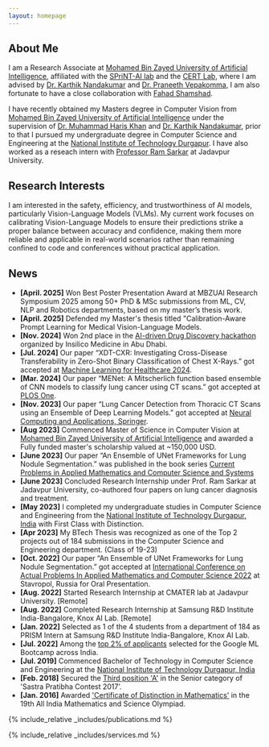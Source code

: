 ```yaml
---
layout: homepage
---
```


## About Me

I am a Research Associate at [Mohamed Bin Zayed University of Artificial Intelligence](https://mbzuai.ac.ae/), affiliated with the [SPriNT-AI lab](https://www.sprintai.org/) and the [CERT Lab](https://github.com/CERT-Lab), where I am advised by [Dr. Karthik Nandakumar](https://cse.msu.edu/~nandakum/) and [Dr. Praneeth Vepakomma](https://sites.mit.edu/praneeth/), I am also fortunate to have a close collaboration with [Fahad Shamshad](https://fahadshamshad.github.io).

I have recently obtained my Masters degree in Computer Vision from [Mohamed Bin Zayed University of Artificial Intelligence](https://mbzuai.ac.ae/) under the supervision of [Dr. Muhammad Haris Khan](https://mbzuai.ac.ae/study/faculty/muhammad-haris-khan/) and [Dr. Karthik Nandakumar](https://cse.msu.edu/~nandakum/), prior to that I pursued my undergraduate degree in Computer Science and Engineering at the [National Institute of Technology Durgapur](https://nitdgp.ac.in/). I have also worked as a reseach intern with [Professor Ram Sarkar](https://scholar.google.com/citations?user=bDj0BUEAAAAJ&hl=en) at Jadavpur University.


<!-- I am passionate about Computer Vision, Trustworthy Machine Learning, reading books, Cubing, and Basketball. -->

## Research Interests

I am interested in the safety, efficiency, and trustworthiness of AI models, particularly Vision-Language Models (VLMs). My current work focuses on calibrating Vision-Language Models to ensure their predictions strike a proper balance between accuracy and confidence, making them more reliable and applicable in real-world scenarios rather than remaining confined to code and conferences without practical application.

<!--  - **Computer Vision:** image recognition, image generation, video captioning
- **Machine Learning:** meta-learning, incremental learning, transfer learning  -->

## News
- **[April. 2025]** Won Best Poster Presentation Award at MBZUAI Research Symposium 2025 among 50+ PhD & MSc submissions from ML, CV, NLP and Robotics departments, based on my master’s thesis work.
- **[April. 2025]** Defended my Master's thesis titled "Calibration-Aware Prompt Learning for Medical Vision-Language Models.
- **[Nov. 2024]** Won 2nd place in the [AI-driven Drug Discovery hackathon](https://insilico.com/ism-events/abu-dhabi/hackathon2024) organized by Insilico Medicine in Abu Dhabi.
- **[Jul. 2024]** Our paper “XDT-CXR: Investigating Cross-Disease Transferability in Zero-Shot Binary Classification of Chest X-Rays.” got accepted at [Machine Learning for Healthcare 2024](https://arxiv.org/abs/2408.11493).
- **[Mar. 2024]** Our paper “MENet: A Mitscherlich function based ensemble of CNN models to classify lung cancer using CT scans.” got accepted at [PLOS One](https://doi.org/10.1371/journal.pone.0298527).
- **[Nov. 2023]** Our paper “Lung Cancer Detection from Thoracic CT Scans using an Ensemble of Deep Learning Models.” got accepted at [Neural Computing and Applications, Springer](https://doi.org/10.1007/s00521-023-09130-7).
- **[Aug 2023]** Commenced Master of Science in Computer Vision at [Mohamed Bin Zayed University of Artificial Intelligence](https://mbzuai.ac.ae/) and awarded a Fully funded master's scholarship valued at ~150,000 USD.
- **[June 2023]** Our paper “An Ensemble of UNet Frameworks for Lung Nodule Segmentation.” was published in the book series [Current Problems in Applied Mathematics and Computer Science and Systems](https://link.springer.com/chapter/10.1007/978-3-031-34127-4_44)
- **[June 2023]** Concluded Research Internship under Prof. Ram Sarkar at Jadavpur University, co-authored four papers on lung cancer diagnosis and treatment.
- **[May 2023]** I completed my undergraduate studies in Computer Science and Engineering from the [National Institute of Technology Durgapur, India](https://nitdgp.ac.in/) with First Class with Distinction.
- **[Apr 2023]** My BTech Thesis was recognized as one of the Top 2 projects out of 184 submissions in the Computer Science and Engineering department. (Class of 19-23)
- **[Oct. 2022]** Our paper “An Ensemble of UNet Frameworks for Lung Nodule Segmentation.” got accepted at [International Conference on Actual Problems In Applied Mathematics and Computer Science 2022](https://drive.google.com/file/d/1bLLJriayqkfTKhxKPyq3w9suxBc_W22s/view) at Stavropol, Russia for Oral Presentation.
- **[Aug. 2022]** Started Research Internship at CMATER lab at Jadavpur University. [Remote]
- **[Aug. 2022]** Completed Research Internship at Samsung R&D Institute India-Bangalore, Knox AI Lab. [Remote]
- **[Jan. 2022]** Selected as 1 of the 4 students from a department of 184 as PRISM Intern at Samsung R&D Institute India-Bangalore, Knox AI Lab. 
- **[Jul. 2022]** Among the [top 2% of applicants](https://drive.google.com/file/d/1LeTg3clVwMyfCpMhc9WC1Qshl5aJZnOd/view?usp=sharing) selected for the Google ML Bootcamp across India.
- **[Jul. 2019]** Commenced Bachelor of Technology in Computer Science and Engineering at the [National Institute of Technology Durgapur, India](https://nitdgp.ac.in/) 
- **[Feb. 2018]** Secured the [Third position 'A'](https://drive.google.com/file/d/1JsqK_uehrgNhw6cGmbsLBO_wb22Y2emK/view?usp=sharing) in the Senior category of 'Sastra Pratibha Contest 2017’.
- **[Jan. 2016]** Awarded ['Certificate of Distinction in Mathematics'](https://drive.google.com/file/d/1Dhnx3cdbrHVmLWwOUka1D3hK1W5blWwk/view?usp=sharing) in the 19th All India Mathematics and Science Olympiad.


{% include_relative _includes/publications.md %}

{% include_relative _includes/services.md %} 
